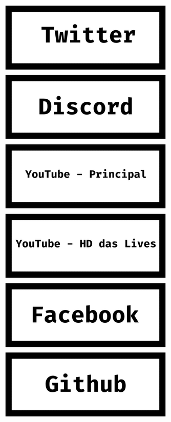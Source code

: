 <p align="center"><a href="https://twitter.com/SergioGlorias"><img src="../img/twitter.png"/></a></p>
<p align="center"><a href="https://discord.io/ClaSergio"><img src="../img/discord.png"/></a></p>
<p align="center"><a href="https://www.youtube.com/channel/UCpN2zCbAll35p45lr7kGVZg"><img src="../img/youtubeprincipal.png"/></a></p>
<p align="center"><a href="https://www.youtube.com/channel/UC-N7RxzvaHfaXobGe0JdNFg"><img src="../img/youtubehd.png"/></a></p>
<p align="center"><a href="https://www.facebook.com/SergioGlorias/"><img src="../img/facebook.png"/></a></p>
<p align="center"><a href="https://github.com/SergioGlorias"><img src="../img/github.png"/></a></p>
